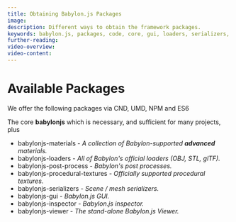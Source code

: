 ```yaml
---
title: Obtaining Babylon.js Packages
image: 
description: Different ways to obtain the framework packages.
keywords: babylon.js, packages, code, core, gui, loaders, serializers, materials, viewer, inspector
further-reading:
video-overview:
video-content:
---
```


# Available Packages

We offer the following packages via CND, UMD, NPM and ES6

The core **babylonjs** which is necessary, and sufficient for many projects, plus

* babylonjs-materials - _A collection of Babylon-supported **advanced** materials._
* babylonjs-loaders - _All of Babylon's official loaders (OBJ, STL, glTF)._
* babylonjs-post-process - _Babylon's post processes._
* babylonjs-procedural-textures - _Officially supported procedural textures_.
* babylonjs-serializers - _Scene / mesh serializers._
* babylonjs-gui - _Babylon.js GUI._
* babylonjs-inspector - _Babylon.js inspector._  
* babylonjs-viewer - _The stand-alone Babylon.js Viewer._

